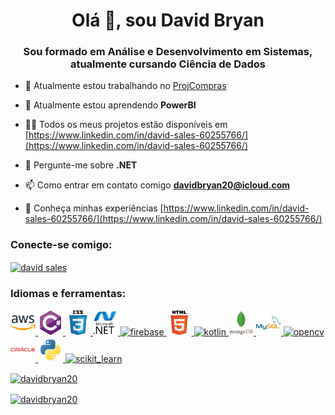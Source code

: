 <h1 align="center">Olá 👋, sou David Bryan</h1>
<h3 align="center">Sou formado em Análise e Desenvolvimento em Sistemas, atualmente cursando Ciência de Dados</h3>

- 🔭 Atualmente estou trabalhando no [ProjCompras](https://github.com/davidbryan20/ProjCompras)

- 🌱 Atualmente estou aprendendo **PowerBI**

- 👨‍💻 Todos os meus projetos estão disponíveis em [https://www.linkedin.com/in/david-sales-60255766/](https://www.linkedin.com/in/david-sales-60255766/)

- 💬 Pergunte-me sobre **.NET**

- 📫 Como entrar em contato comigo **davidbryan20@icloud.com**

- 📄 Conheça minhas experiências [https://www.linkedin.com/in/david-sales-60255766/](https://www.linkedin.com/in/david-sales-60255766/)

<h3 align="left">Conecte-se comigo:</h3>
<p align="left">
<a href="https://linkedin.com/in/david sales" target="blank"><img align="center" src="https://raw.githubusercontent.com/rahuldkjain/github-profile-readme-generator/master/src/images/icons/Social/linked-in-alt.svg" alt="david sales" height="30" width="40" /></a>
</p>

<h3 align="left">Idiomas e ferramentas:</h3>
<p align="left"> <a href="https://aws.amazon.com" target="_blank" rel="noreferrer"> <img src="https://raw.githubusercontent.com/devicons/devicon/master/icons/amazonwebservices/amazonwebservices-original-wordmark.svg" alt="aws" width="40" height="40"/> </a> <a href="https://www.w3schools.com/cs/" target="_blank" rel="noreferrer"> <img src="https://raw.githubusercontent.com/devicons/devicon/master/icons/csharp/csharp-original.svg" alt="csharp" width="40" height="40"/> </a> <a href="https://www.w3schools.com/css/" target="_blank" rel="noreferrer"> <img src="https://raw.githubusercontent.com/devicons/devicon/master/icons/css3/css3-original-wordmark.svg" alt="css3" width="40" height="40"/> </a> <a href="https://dotnet.microsoft.com/" target="_blank" rel="noreferrer"> <img src="https://raw.githubusercontent.com/devicons/devicon/master/icons/dot-net/dot-net-original-wordmark.svg" alt="dotnet" width="40" height="40"/> </a> <a href="https://firebase.google.com/" target="_blank" rel="noreferrer"> <img src="https://www.vectorlogo.zone/logos/firebase/firebase-icon.svg" alt="firebase" width="40" height="40"/> </a> <a href="https://www.w3.org/html/" target="_blank" rel="noreferrer"> <img src="https://raw.githubusercontent.com/devicons/devicon/master/icons/html5/html5-original-wordmark.svg" alt="html5" width="40" height="40"/> </a> <a href="https://kotlinlang.org" target="_blank" rel="noreferrer"> <img src="https://www.vectorlogo.zone/logos/kotlinlang/kotlinlang-icon.svg" alt="kotlin" width="40" height="40"/> </a> <a href="https://www.mongodb.com/" target="_blank" rel="noreferrer"> <img src="https://raw.githubusercontent.com/devicons/devicon/master/icons/mongodb/mongodb-original-wordmark.svg" alt="mongodb" width="40" height="40"/> </a> <a href="https://www.mysql.com/" target="_blank" rel="noreferrer"> <img src="https://raw.githubusercontent.com/devicons/devicon/master/icons/mysql/mysql-original-wordmark.svg" alt="mysql" width="40" height="40"/> </a> <a href="https://opencv.org/" target="_blank" rel="noreferrer"> <img src="https://www.vectorlogo.zone/logos/opencv/opencv-icon.svg" alt="opencv" width="40" height="40"/> </a> <a href="https://www.oracle.com/" target="_blank" rel="noreferrer"> <img src="https://raw.githubusercontent.com/devicons/devicon/master/icons/oracle/oracle-original.svg" alt="oracle" width="40" height="40"/> </a> <a href="https://www.postgresql.org" target="_blank" rel="noreferrer"> </a> <a href="https://www.python.org" target="_blank" rel="noreferrer"> <img src="https://raw.githubusercontent.com/devicons/devicon/master/icons/python/python-original.svg" alt="python" width="40" height="40"/> </a> <a href="https://scikit-learn.org/" target="_blank" rel="noreferrer"> <img src="https://upload.wikimedia.org/wikipedia/commons/0/05/Scikit_learn_logo_small.svg" alt="scikit_learn" width="40" height="40"/> </a> <a href="https://www.tensorflow.org" target="_blank" rel="noreferrer">

<p><img align="center" src="https://github-readme-stats.vercel.app/api/top-langs?username=davidbryan20&show_icons=true&locale=en&layout=compact" alt="davidbryan20" /></p>

<p><img align="center" src="https://github-readme-streak-stats.herokuapp.com/?user=davidbryan20&" alt="davidbryan20" /></p>


